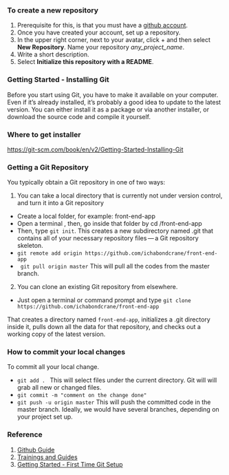 
### To create a new repository

1. Prerequisite for this, is that you must have a [github account](https://github.com/). 
2. Once you have created your account, set up a repository.
3. In the upper right corner, next to your avatar, click + and then select **New Repository**. Name your repository *any_project_name*.
4. Write a short description.
5. Select **Initialize this repository with a README**.

### Getting Started - Installing Git

Before you start using Git, you have to make it available on your computer. Even if it’s already installed, it’s probably a good idea to update to the latest version. You can either install it as a package or via another installer, or download the source code and compile it yourself.

### Where to get installer

https://git-scm.com/book/en/v2/Getting-Started-Installing-Git

### Getting a Git Repository

You typically obtain a Git repository in one of two ways:

1. You can take a local directory that is currently not under version control, and turn it into a Git repository

* Create a local folder, for example: front-end-app
* Open a terminal , then, go inside that folder by cd /front-end-app 
* Then, type ``` git init ```. This creates a new subdirectory named .git that contains all of your necessary repository files — a Git repository skeleton.
* ``` git remote add origin https://github.com/ichabondcrane/front-end-app ```
* ``` git pull origin master``` This will pull all the codes from the master branch.

2. You can clone an existing Git repository from elsewhere.

* Just open a terminal or command prompt and type ``` git clone https://github.com/ichabondcrane/front-end-app ```

That creates a directory named ``` front-end-app ```, initializes a .git directory inside it, pulls down all the data for that repository, and checks out a working copy of the latest version.

### How to commit your local changes

To commit all your local change.

* ``` git add .  ``` This will select files under the current directory. Git will will grab all new or changed files.
* ``` git commit -m "comment on the change done" ```
* ``` git push -u origin master ``` This will push the committed code in the master branch. Ideally, we would have several branches, depending on your project set up. 


### Reference
1. [Github Guide](https://guides.github.com/activities/hello-world/ "Github Guide")
2. [Trainings and Guides](https://www.youtube.com/githubguides)
3. [Getting Started - First Time  Git Setup](https://git-scm.com/book/en/v2/Getting-Started-First-Time-Git-Setup)